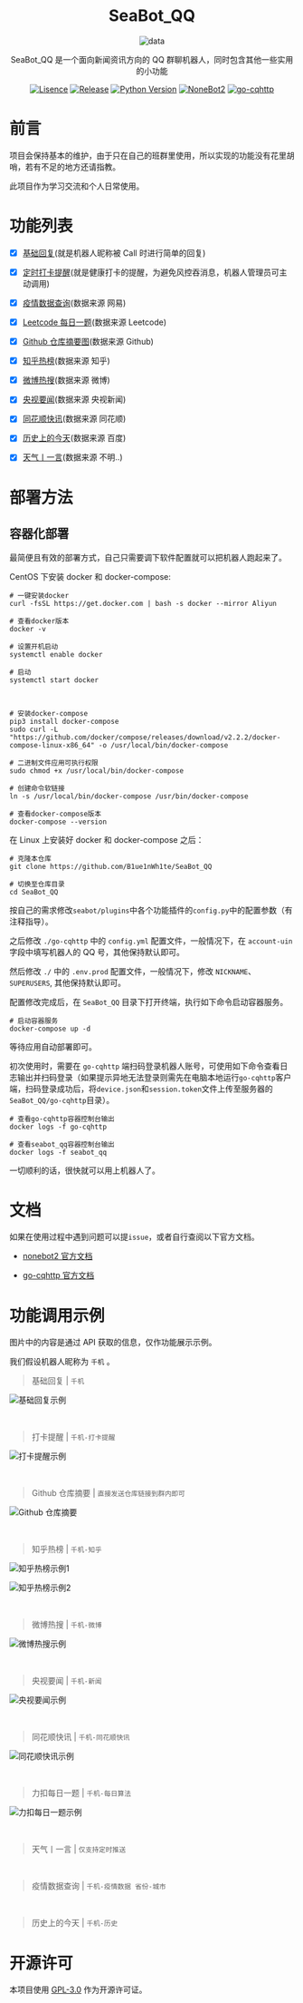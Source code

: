 <div align="center">

# SeaBot_QQ

![data](https://socialify.git.ci/B1ue1nWh1te/SeaBot_QQ/image?description=1&font=Rokkitt&forks=1&issues=1&language=1&owner=1&pattern=Circuit%20Board&stargazers=1&theme=Dark)

SeaBot_QQ 是一个面向新闻资讯方向的 QQ 群聊机器人，同时包含其他一些实用的小功能

[![Lisence](https://img.shields.io/github/license/B1ue1nWh1te/SeaBot_QQ)](https://github.com/B1ue1nWh1te/SeaBot_QQ/blob/main/LICENSE)
[![Release](https://img.shields.io/github/v/release/B1ue1nWh1te/SeaBot_QQ?include_prereleases)](https://github.com/B1ue1nWh1te/SeaBot_QQ/releases/)
[![Python Version](https://img.shields.io/badge/python-3.7+-blue)](https://www.python.org/)
[![NoneBot2](https://img.shields.io/badge/nonebot2-red)](https://github.com/nonebot/nonebot2)
[![go-cqhttp](https://img.shields.io/badge/gocqhttp-purple)](https://github.com/Mrs4s/go-cqhttp)

</div>

# 前言

项目会保持基本的维护，由于只在自己的班群里使用，所以实现的功能没有花里胡哨，若有不足的地方还请指教。

此项目作为学习交流和个人日常使用。

# 功能列表

- [x] [基础回复](seabot/plugins/basic_reply)(就是机器人昵称被 Call 时进行简单的回复)

- [x] [定时打卡提醒](seabot/plugins/clockin_reminder)(就是健康打卡的提醒，为避免风控吞消息，机器人管理员可主动调用)

- [x] [疫情数据查询](seabot/plugins/epidemic_data_query)(数据来源 网易)

- [x] [Leetcode 每日一题](seabot/plugins/leetcode_everyday)(数据来源 Leetcode)

- [x] [Github 仓库摘要图](seabot/plugins/github_reposity_thumbnail)(数据来源 Github)

- [x] [知乎热榜](seabot/plugins/hot_news)(数据来源 知乎)

- [x] [微博热搜](seabot/plugins/hot_news)(数据来源 微博)

- [x] [央视要闻](seabot/plugins/hot_news)(数据来源 央视新闻)

- [x] [同花顺快讯](seabot/plugins/hot_news)(数据来源 同花顺)

- [x] [历史上的今天](seabot/plugins/today_in_history)(数据来源 百度)

- [x] [天气丨一言](seabot/plugins/weather_saying_card)(数据来源 不明..)

# 部署方法

## 容器化部署

最简便且有效的部署方式，自己只需要调下软件配置就可以把机器人跑起来了。

CentOS 下安装 docker 和 docker-compose:

```shell
# 一键安装docker
curl -fsSL https://get.docker.com | bash -s docker --mirror Aliyun

# 查看docker版本
docker -v

# 设置开机启动
systemctl enable docker

# 启动
systemctl start docker



# 安装docker-compose
pip3 install docker-compose
sudo curl -L "https://github.com/docker/compose/releases/download/v2.2.2/docker-compose-linux-x86_64" -o /usr/local/bin/docker-compose

# 二进制文件应用可执行权限
sudo chmod +x /usr/local/bin/docker-compose

# 创建命令软链接
ln -s /usr/local/bin/docker-compose /usr/bin/docker-compose

# 查看docker-compose版本
docker-compose --version
```

在 Linux 上安装好 docker 和 docker-compose 之后：

```shell
# 克隆本仓库
git clone https://github.com/B1ue1nWh1te/SeaBot_QQ

# 切换至仓库目录
cd SeaBot_QQ
```

按自己的需求修改`seabot/plugins`中各个功能插件的`config.py`中的配置参数（有注释指导）。

之后修改 `./go-cqhttp` 中的 `config.yml` 配置文件，一般情况下，在 `account-uin` 字段中填写机器人的 QQ 号，其他保持默认即可。

然后修改 `./` 中的 `.env.prod` 配置文件，一般情况下，修改 `NICKNAME`、`SUPERUSERS`, 其他保持默认即可。

配置修改完成后，在 `SeaBot_QQ` 目录下打开终端，执行如下命令启动容器服务。

```shell
# 启动容器服务
docker-compose up -d
```

等待应用自动部署即可。

初次使用时，需要在 `go-cqhttp` 端扫码登录机器人账号，可使用如下命令查看日志输出并扫码登录（如果提示异地无法登录则需先在电脑本地运行`go-cqhttp`客户端，扫码登录成功后，将`device.json`和`session.token`文件上传至服务器的`SeaBot_QQ/go-cqhttp`目录）。

```shell
# 查看go-cqhttp容器控制台输出
docker logs -f go-cqhttp

# 查看seabot_qq容器控制台输出
docker logs -f seabot_qq
```

一切顺利的话，很快就可以用上机器人了。

# 文档

如果在使用过程中遇到问题可以提`issue`，或者自行查阅以下官方文档。

- [nonebot2 官方文档](https://v2.nonebot.dev/guide/)

- [go-cqhttp 官方文档](https://docs.go-cqhttp.org/guide/)

# 功能调用示例

图片中的内容是通过 API 获取的信息，仅作功能展示示例。

我们假设机器人昵称为 `千机` 。

> 基础回复 | `千机`

![基础回复示例](example/basic_reply.jpg)

<br>

> 打卡提醒 | `千机-打卡提醒`

![打卡提醒示例](example/clockin_reminder.jpg)

<br>

> Github 仓库摘要 | `直接发送仓库链接到群内即可`

![Github 仓库摘要](example/github_reposity_thumbnail.jpg)

<br>

> 知乎热榜 | `千机-知乎`

![知乎热榜示例1](example/zhihu1.jpg)

![知乎热榜示例2](example/zhihu2.jpg)

<br>

> 微博热搜 | `千机-微博`

![微博热搜示例](example/weibo.jpg)

<br>

> 央视要闻 | `千机-新闻`

![央视要闻示例](example/cctvnews.jpg)

<br>

> 同花顺快讯 | `千机-同花顺快讯`

![同花顺快讯示例](example/tonghuashun.jpg)

<br>

> 力扣每日一题 | `千机-每日算法`

![力扣每日一题示例](example/leetcode_everyday.jpg)

<br>

> 天气丨一言 | `仅支持定时推送`

<br>

> 疫情数据查询 | `千机-疫情数据 省份-城市`

<br>

> 历史上的今天 | `千机-历史`

# 开源许可

本项目使用 [GPL-3.0](https://choosealicense.com/licenses/gpl-3.0/) 作为开源许可证。
